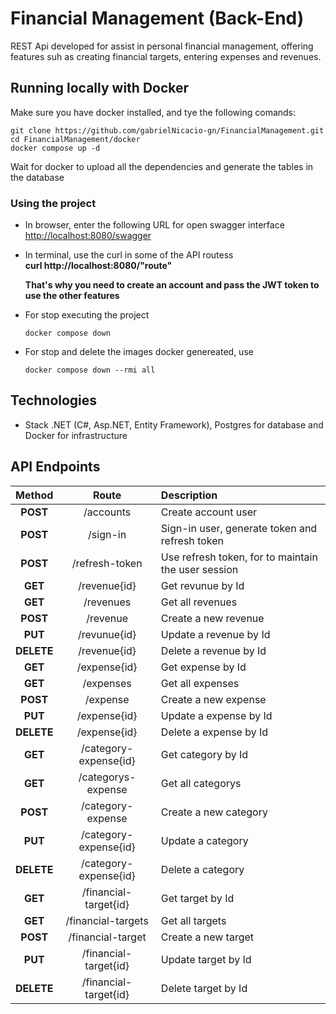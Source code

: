# Financial Management (Back-End)  
REST Api developed for assist in personal financial management, offering features suh as creating financial targets, entering expenses and revenues.

## Running locally with Docker
Make sure you have docker installed, and tye the following comands:
```
git clone https://github.com/gabrielNicacio-gn/FinancialManagement.git
cd FinancialManagement/docker
docker compose up -d
```

Wait for docker to upload all the dependencies and generate the tables in the database

### Using the project ###

- In browser, enter the following URL for open swagger interface <br>
  <http://localhost:8080/swagger>
  
- In terminal, use the curl in some of the API routess </br>
  **curl http://localhost:8080/"route"**
  
  **That's why you need to create an account and pass the JWT token to use the other features** 

- For stop executing the project

  ```
  docker compose down
  ```
  
- For stop and delete the images docker genereated, use
  ```
  docker compose down --rmi all
  ```
  
## Technologies
- Stack .NET (C#, Asp.NET, Entity Framework), Postgres for database and Docker for infrastructure

## API Endpoints
  Method      |       Route           |     Description
:------------:|:---------------------:|:---------------------------------------------------------------
  **POST**    |       /accounts       | Create account user 
  **POST**    |       /sign-in        | Sign-in user, generate token and refresh token
  **POST**    |   /refresh-token      | Use refresh token, for to maintain the user session
  **GET**     |    /revenue{id}       | Get revunue by Id
  **GET**     |    /revenues          | Get all revenues
 **POST**     |     /revenue          | Create a new revenue
  **PUT**     |    /revunue{id}       | Update a revenue by Id 
**DELETE**    |     /revenue{id}      | Delete a revenue by Id
 **GET**      |     /expense{id}      | Get expense by Id
 **GET**      |    /expenses          | Get all expenses
 **POST**     |    /expense           | Create a new expense
 **PUT**      |   /expense{id}        | Update a expense by Id
 **DELETE**   |   /expense{id}        | Delete a expense by Id
 **GET**      | /category-expense{id} | Get category by Id
 **GET**      | /categorys-expense    | Get all categorys
 **POST**     | /category-expense     | Create a new category
 **PUT**      | /category-expense{id} | Update a category
 **DELETE**   | /category-expense{id} | Delete a category
 **GET**      | /financial-target{id} | Get target by Id
 **GET**      |  /financial-targets   | Get all targets
 **POST**     |  /financial-target    | Create a new target
 **PUT**      | /financial-target{id} | Update target by Id
 **DELETE**   | /financial-target{id} | Delete target by Id


 
